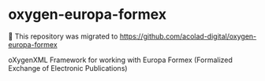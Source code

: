 # oxygen-europa-formex

👋 This repository was migrated to https://github.com/acolad-digital/oxygen-europa-formex

oXygenXML Framework for working with Europa Formex (Formalized Exchange of Electronic Publications)
